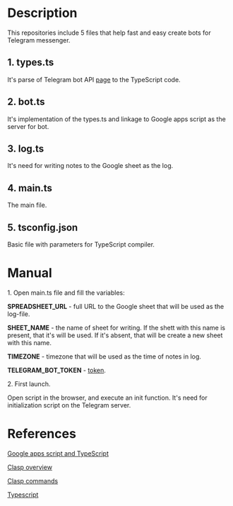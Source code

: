 # Description
This repositories include 5 files that help fast and easy create bots for Telegram messenger.

<h2>1. types.ts</h2>
It's parse of Telegram bot API <a href="https://core.telegram.org/bots/api">page</a> to the TypeScript code.

<h2>2. bot.ts</h2>
It's implementation of the types.ts and linkage to Google apps script as the server for bot.

<h2>3. log.ts</h2>
It's need for writing notes to the Google sheet as the log.

<h2>4. main.ts</h2>
The main file.

<h2>5. tsconfig.json</h2>
Basic file with parameters for TypeScript compiler.

# Manual
<p>1. Open main.ts file and fill the variables:</p>
<p><strong>SPREADSHEET_URL</strong> - full URL to the Google sheet that will be used as the log-file.</p>
<p><strong>SHEET_NAME</strong> - the name of sheet for writing. If the shett with this name is present, that it's will be used. If it's absent, that will be create a new sheet with this name.</p>
<p><strong>TIMEZONE</strong> - timezone that will be used as the time of notes in log.</p>
<p><strong>TELEGRAM_BOT_TOKEN</strong> - <a href="https://core.telegram.org/bots/api#authorizing-your-bot">token</a>.
<p>2. First launch.</p>
<p>Open script in the browser, and execute an init function. It's need for initialization script on the Telegram server.</p>

# References
<p><a href="https://developers.google.com/apps-script/guides/typescript">Google apps script and TypeScript</a></p>
<p><a href="https://developers.google.com/apps-script/guides/clasp">Clasp overview</a></p>
<p><a href="https://github.com/google/clasp">Clasp commands</a></p>
<p><a href="https://www.typescriptlang.org/docs/handbook/compiler-options.html">Typescript</a></p>
